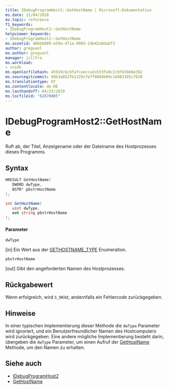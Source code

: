 ```yaml
---
title: IDebugProgramHost2::GetHostName | Microsoft-Dokumentation
ms.date: 11/04/2016
ms.topic: reference
f1_keywords:
- IDebugProgramHost2::GetHostName
helpviewer_keywords:
- IDebugProgramHost2::GetHostName
ms.assetid: 48bbb089-e59a-471a-9965-24b42a8dabf3
author: gregvanl
ms.author: gregvanl
manager: jillfra
ms.workload:
- vssdk
ms.openlocfilehash: 45919c6c9fafceecca2cb53fa9c2c9f43b68e382
ms.sourcegitcommit: 94b3a052fb1229c7e7f8804b09c1d403385c7630
ms.translationtype: HT
ms.contentlocale: de-DE
ms.lasthandoff: 04/23/2019
ms.locfileid: "62870005"
---
```

# <a name="idebugprogramhost2gethostname"></a>IDebugProgramHost2::GetHostName
Ruft ab, der Titel, Anzeigename oder der Dateiname des Hostprozesses dieses Programms.

## <a name="syntax"></a>Syntax

```cpp
HRESULT GetHostName( 
   DWORD dwType,
   BSTR* pbstrHostName
);
```

```csharp
int GetHostName( 
   uint dwType,
   out string pbstrHostName
);
```

#### <a name="parameters"></a>Parameter
 `dwType`

 [in] Ein Wert aus der [GETHOSTNAME_TYPE](../../../extensibility/debugger/reference/gethostname-type.md) Enumeration.

 `pbstrHostName`

 [out] Gibt den angeforderten Namen des Hostprozesses.

## <a name="return-value"></a>Rückgabewert
 Wenn erfolgreich, wird `S_OK`ist, andernfalls ein Fehlercode zurückgegeben.

## <a name="remarks"></a>Hinweise
 In einer typischen Implementierung dieser Methode die `dwType` Parameter wird ignoriert, und ein Benutzerfreundlicher Namen des Hostcomputers wird zurückgegeben. Eine andere mögliche Implementierung besteht darin, übergeben die `dwType` Parameter, um einen Aufruf der [GetHostName](../../../extensibility/debugger/reference/idebugprogramnode2-gethostname.md) Methode, um den Namen zu erhalten.

## <a name="see-also"></a>Siehe auch
- [IDebugProgramHost2](../../../extensibility/debugger/reference/idebugprogramhost2.md)
- [GetHostName](../../../extensibility/debugger/reference/idebugprogramnode2-gethostname.md)